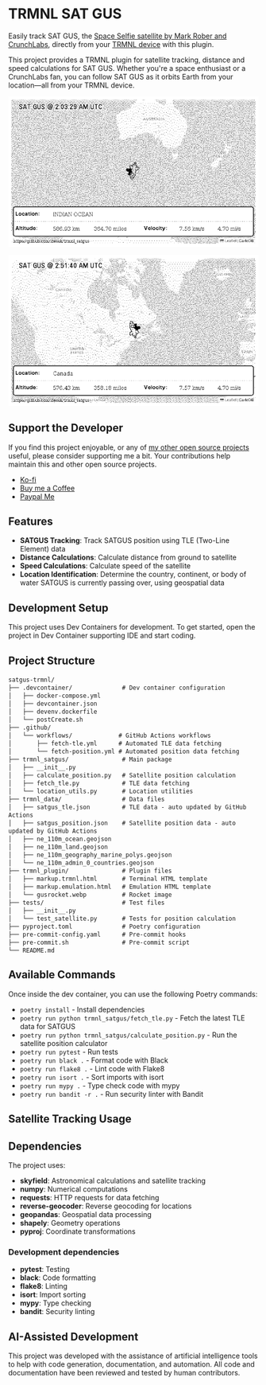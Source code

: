 # TRMNL SAT GUS

Easily track SAT GUS, the [Space Selfie satellite by Mark Rober and CrunchLabs](https://space.crunchlabs.com/), directly from your [TRMNL device](https://usetrmnl.com/) with this plugin. 

This project provides a TRMNL plugin for satellite tracking, distance and speed calculations for SAT GUS. Whether you're a space enthusiast or a CrunchLabs fan, you can follow SAT GUS as it orbits Earth from your location—all from your TRMNL device.

![Indian Ocean](docs/images/plugin-5bcb4c-indianocean.png)

![Canada](docs/images/plugin-5bcb4c-canada.png)

## Support the Developer

If you find this project enjoyable, or any of [my other open source projects](https://github.com/loesak) useful, please consider supporting me a bit. Your contributions help maintain this and other open source projects.

* [Ko-fi](https://ko-fi.com/aaronloes)
* [Buy me a Coffee](https://coff.ee/aaronloes)
* [Paypal Me](https://paypal.me/aaronloes)

## Features

- **SATGUS Tracking**: Track SATGUS position using TLE (Two-Line Element) data
- **Distance Calculations**: Calculate distance from ground to satellite
- **Speed Calculations**: Calculate speed of the satellite
- **Location Identification**: Determine the country, continent, or body of water SATGUS is currently passing over, using geospatial data


## Development Setup

This project uses Dev Containers for development. To get started, open the project in Dev Container supporting IDE and start coding.

## Project Structure

```
satgus-trmnl/
├── .devcontainer/              # Dev container configuration
│   ├── docker-compose.yml
│   ├── devcontainer.json
│   ├── devenv.dockerfile
│   └── postCreate.sh
├── .github/
│   └── workflows/             # GitHub Actions workflows
│       ├── fetch-tle.yml      # Automated TLE data fetching
│       └── fetch-position.yml # Automated position data fetching
├── trmnl_satgus/               # Main package
│   ├── __init__.py
│   ├── calculate_position.py   # Satellite position calculation
│   ├── fetch_tle.py            # TLE data fetching
│   └── location_utils.py       # Location utilities
├── trmnl_data/                 # Data files
│   ├── satgus_tle.json         # TLE data - auto updated by GitHub Actions
│   ├── satgus_position.json    # Satellite position data - auto updated by GitHub Actions
│   ├── ne_110m_ocean.geojson
│   ├── ne_110m_land.geojson
│   ├── ne_110m_geography_marine_polys.geojson
│   └── ne_110m_admin_0_countries.geojson
├── trmnl_plugin/               # Plugin files
│   ├── markup.trmnl.html       # Terminal HTML template
│   ├── markup.emulation.html   # Emulation HTML template
│   └── gusrocket.webp          # Rocket image
├── tests/                      # Test files
│   ├── __init__.py
│   └── test_satellite.py       # Tests for position calculation
├── pyproject.toml              # Poetry configuration
├── pre-commit-config.yaml      # Pre-commit hooks
├── pre-commit.sh               # Pre-commit script
└── README.md
```

## Available Commands

Once inside the dev container, you can use the following Poetry commands:

- `poetry install` - Install dependencies
- `poetry run python trmnl_satgus/fetch_tle.py` - Fetch the latest TLE data for SATGUS
- `poetry run python trmnl_satgus/calculate_position.py` - Run the satellite position calculator
- `poetry run pytest` - Run tests
- `poetry run black .` - Format code with Black
- `poetry run flake8 .` - Lint code with Flake8
- `poetry run isort .` - Sort imports with isort
- `poetry run mypy .` - Type check code with mypy
- `poetry run bandit -r .` - Run security linter with Bandit

## Satellite Tracking Usage

## Dependencies

The project uses:
- **skyfield**: Astronomical calculations and satellite tracking
- **numpy**: Numerical computations
- **requests**: HTTP requests for data fetching
- **reverse-geocoder**: Reverse geocoding for locations
- **geopandas**: Geospatial data processing
- **shapely**: Geometry operations
- **pyproj**: Coordinate transformations

### Development dependencies
- **pytest**: Testing
- **black**: Code formatting
- **flake8**: Linting
- **isort**: Import sorting
- **mypy**: Type checking
- **bandit**: Security linting

## AI-Assisted Development

This project was developed with the assistance of artificial intelligence tools to help with code generation, documentation, and automation. All code and documentation have been reviewed and tested by human contributors.

